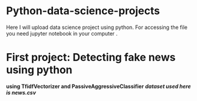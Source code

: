 # Python-data-science-projects
Here I will upload data science project using python. For accessing the file you need jupyter notebook in your computer .
# First project: Detecting fake news using python
**using TfidfVectorizer and PassiveAggressiveClassifier**
***dataset used here is news.csv***
